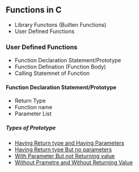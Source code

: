 ## Functions in C
- Library Functons (Builten Functions)
- User Defined Functions

### User Defined Functions
- Function Declaration Statement/Prototype
- Function Defination (Function Body)
- Calling Statemnet of Function

#### Function Declaration Statement/Prototype
- Return Type
- Function name
- Parameter List

##### Types of Prototype
- [Having Return type and Having Parameters](https://github.com/princekunal101/C_Language/blob/main/Functions%20in%20C/wth_para_wth_return.c)
- [Having Return type But no parameters](https://github.com/princekunal101/C_Language/blob/main/Functions%20in%20C/wtht_para_wth_return.c)
- [With Parameter But not Returning value](https://github.com/princekunal101/C_Language/blob/main/Functions%20in%20C/wth_para_wtht_return.c)
- [Without Prametre and Without Returning Value](https://github.com/princekunal101/C_Language/blob/main/Functions%20in%20C/wtht_para_wtht_return.c) 